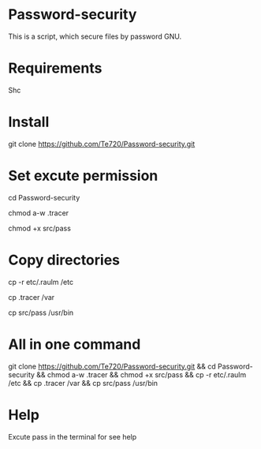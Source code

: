 # Password-security

This is a script, which secure files by password GNU.

# Requirements 

Shc

# Install

git clone https://github.com/Te720/Password-security.git

# Set excute permission

cd Password-security

chmod a-w .tracer

chmod +x src/pass

# Copy directories

cp -r etc/.raulm /etc

cp .tracer /var

cp src/pass /usr/bin

# All in one command

git clone https://github.com/Te720/Password-security.git && cd Password-security && chmod a-w .tracer && chmod +x src/pass && cp -r etc/.raulm /etc && cp .tracer /var && cp src/pass /usr/bin

# Help

Excute pass in the terminal for see help



